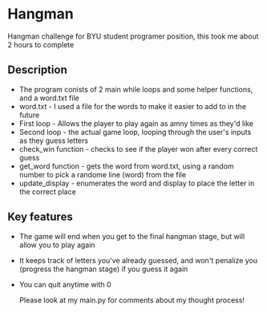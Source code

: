 # Hangman 
Hangman challenge for BYU student programer position, this took me about 2 hours to complete 

## Description
* The program conists of 2 main while loops and some helper functions, and a word.txt file
* word.txt - I used a file for the words to make it easier to add to in the future
* First loop - Allows the player to play again as amny times as they'd like
* Second loop - the actual game loop, looping through the user's inputs as they guess letters
* check_win function - checks to see if the player won after every correct guess
* get_word function - gets the word from word.txt, using a random number to pick a randome line (word) from the file
* update_display - enumerates the word and display to place the letter in the correct place

## Key features
* The game will end when you get to the final hangman stage, but will allow you to play again
* It keeps track of letters you've already guessed, and won't penalize you (progress the hangman stage) if you guess it again
* You can quit anytime with 0

  Please look at my main.py for comments about my thought process!
